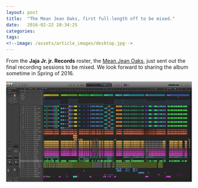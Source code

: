 ```yaml
---
layout: post
title:  "The Mean Jean Oaks, first full-length off to be mixed."
date:   2016-02-22 20:34:25
categories: 
tags: 
<!--image: /assets/article_images/desktop.jpg-->
---
```


From the **Jaja Jr. jr. Records** roster, the [Mean Jean Oaks][mjo], just sent out the final recording sessions to be mixed. We look forward to sharing the album sometime in Spring of 2016. 

![image](https://raw.githubusercontent.com/jajajrjr/jajajrjr.github.com/master/assets/images/album-logic.png)


[fia]: http://fridayinamerica.com
[mjo]: http://themeanjeanoaks.com








